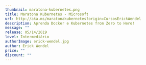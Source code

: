 ```yaml
---
thumbnail: maratona-kubernetes.png
title: Maratona Kubernetes - Microsoft
url: http://aka.ms/maratonakubernetes?origin=CursosErickWendel
description: Aprenda Docker e Kubernetes from Zero to Hero!
message: ""
release: 05/14/2019
level: Intermediário
authorImage: erick-wendel.jpg
author: Erick Wendel
price: ""
discount: ""
---
```

